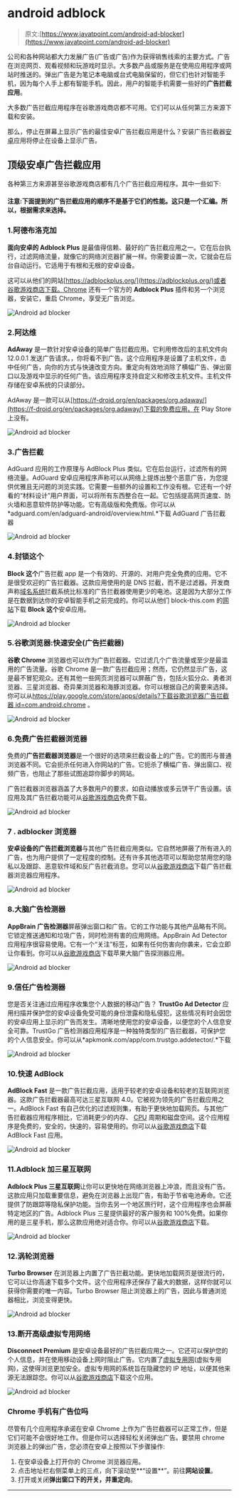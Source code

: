 # android adblock

> 原文:[https://www.javatpoint.com/android-ad-blocker](https://www.javatpoint.com/android-ad-blocker)

公司和各种网站都大力发展广告(广告或广告)作为获得销售线索的主要方式。广告在浏览网页、观看视频和玩游戏时显示。大多数产品或服务是在使用应用程序或网站时推送的。弹出广告是为笔记本电脑或台式电脑保留的，但它们也针对智能手机，因为每个人手上都有智能手机。因此，用户的智能手机需要一些好的**广告拦截应用**。

大多数广告拦截应用程序在谷歌游戏商店都不可用。它们可以从任何第三方来源下载和安装。

那么，停止在屏幕上显示广告的最佳安卓广告拦截应用是什么？安装广告拦截器[安卓](https://www.javatpoint.com/android-tutorial)应用将停止在设备上显示广告。

## 顶级安卓广告拦截应用

各种第三方来源甚至谷歌游戏商店都有几个广告拦截应用程序。其中一些如下:

#### 注意:下面提到的广告拦截应用的顺序不是基于它们的性能。这只是一个汇编。所以，根据需求来选择。

### 1.阿德布洛克加

**面向安卓的 Adblock Plus** 是最值得信赖、最好的广告拦截应用之一。它在后台执行，过滤网络流量，就像它的网络浏览器扩展一样。你需要设置一次，它就会在后台自动运行。它适用于有根和无根的安卓设备。

这可以从他们的网站[https://adblockplus.org/](https://adblockplus.org/)或者谷歌游戏商店下载。Chrome 还有一个官方的 **Adblock Plus** 插件和另一个浏览器，安装它，重启 Chrome，享受无广告浏览。

![Android ad blocker](../Images/3882b1dd0c5f82b0f9e3ad865ba43772.png)

### 2.阿达维

**AdAway** 是一款针对安卓设备的简单广告拦截应用。它利用修改后的主机文件向 12.0.0.1 发送广告请求。，你将看不到广告。这个应用程序是设置了主机文件，击中任何广告，向你的方式与快速改变方向。重定向有效地消除了横幅广告、弹出窗口以及游戏中显示的任何广告。该应用程序支持自定义和修改主机文件。主机文件存储在安卓系统的只读部分。

AdAway 是一款可以从[https://f-droid.org/en/packages/org.adaway/](https://f-droid.org/en/packages/org.adaway/)下载的免费应用，在 Play Store 上没有。

![Android ad blocker](../Images/c4beea7ad207499184643ad163b0b0bf.png)

### 3.广告拦截

AdGuard 应用的工作原理与 AdBlock Plus 类似。它在后台运行，过滤所有的网络流量。AdGuard 安卓应用程序声称可以从网络上提炼出整个恶意广告，为您提供优雅且无问题的浏览实践。它需要一些额外的设置和工作没有根。它还有一个好看的“材料设计”用户界面，可以将所有东西整合在一起。它包括提高网页速度、防火墙和恶意软件防护等功能。它有高级版和免费版。你可以从*adguard.com/en/adguard-android/overview.html.*下载 AdGuard 广告拦截器

![Android ad blocker](../Images/347ea61a25178ff77324d70662f1176d.png)

### 4.封锁这个

**Block 这个**广告拦截 app 是一个有效的、开源的、对用户完全免费的应用。它不是很受欢迎的广告拦截器。这款应用使用的是 DNS 拦截，而不是过滤器。开发商声称[域名系统](https://www.javatpoint.com/dns-full-form)拦截系统比标准的广告拦截器使用更少的电池。这是因为大部分工作是在数据到达你的安卓智能手机之前完成的。你可以从他们 block-this.com 的[网站](https://www.javatpoint.com/website)下载 **Block 这个**安卓应用。

![Android ad blocker](../Images/17cfa2e9cc3b429c2ded24652e1a9528.png)

### 5.谷歌浏览器:快速安全(广告拦截器)

**谷歌 Chrome** 浏览器也可以作为广告拦截器。它过滤几个广告流量或至少是最滥用的广告流量。谷歌 Chrome 是一款广告拦截应用；然而，它仍然显示广告，这是最不冒犯观众。还有其他一些网页浏览器可以屏蔽广告，包括火狐分众、勇者浏览器、三星浏览器、奇异果浏览器和海豚浏览器。你可以根据自己的需要来选择。你可以从[https://play.google.com/store/apps/details?下载谷歌浏览器广告拦截器 id=com.android.chrome](https://play.google.com/store/apps/details?id=com.android.chrome) 。

![Android ad blocker](../Images/f072ae6a9c65c3d6d1f63fde3d5e4ba0.png)

### 6.免费广告拦截器浏览器

免费的**广告拦截器浏览器**是一个很好的选项来拦截设备上的广告。它的图形与普通浏览器不同。它会扼杀任何进入你网站的广告。它扼杀了横幅广告、弹出窗口、视频广告，也阻止了那些试图追踪你脚步的网站。

广告拦截器浏览器涵盖了大多数用户的要求，如自动播放或多云饼干广告设置。该应用及其广告拦截功能可从[谷歌游戏商店](https://play.google.com/store/apps/details?id=com.hsv.freeadblockerbrowser)免费下载。

![Android ad blocker](../Images/919d997f7a2393792044f4bedd855b8d.png)

### 7 . adblocker 浏览器

**安卓设备的广告拦截浏览器**与其他广告拦截应用类似。它自然地屏蔽了所有进入的广告，也为用户提供了一定程度的控制。还有许多其他选项可以帮助您禁用您的隐私以及跟踪、恶意软件域和反广告拦截消息。您可以从[谷歌游戏商店](https://play.google.com/store/apps/details?id=org.adblockplus.browser)下载广告拦截器浏览器应用程序。

![Android ad blocker](../Images/a815a75ec88818aa0de87d204fbe5680.png)

### 8.大脑广告检测器

**AppBrain 广告检测器**屏蔽弹出窗口和广告。它的工作功能与其他产品略有不同。它锁定推送通知和垃圾广告，同时检测有害的应用网络。AppBrain Ad Detector 应用程序很容易使用。它有一个“关注”标签，如果有任何伤害向你袭来，它会立即让你看到。你可以从[谷歌游戏商店](https://play.google.com/store/apps/details?id=com.appspot.swisscodemonkeys.detector)下载苹果大脑广告探测器应用。

![Android ad blocker](../Images/8538c6cf34ead20c7cb5188370d3d5db.png)

### 9.信任广告检测器

您是否关注通过应用程序收集您个人数据的移动广告？ **TrustGo Ad Detector** 应用扫描并保护您的安卓设备免受可能的身份泄露和隐私侵犯，这些情况有时会因您的安卓应用上显示的广告而发生。清晰地使用您的安卓设备，以便您的个人信息安全可靠。TrustGo 广告检测器应用程序是一种独特类型的广告拦截器，可保护您的个人信息安全。你可以从*apkmonk.com/app/com.trustgo.addetector/.*下载

![Android ad blocker](../Images/4635f0d1b8175a9e23305ed1a9cf33ed.png)

### 10.快速 AdBlock

**AdBlock Fast** 是一款广告拦截应用，适用于较老的安卓设备和较老的互联网浏览器。这款广告拦截器最高可达三星互联网 4.0。它被视为领先的广告拦截应用之一。AdBlock Fast 有自己优化的过滤规则集，有助于更快地加载网页。与其他广告拦截器应用程序相比，它消耗更少的内存、 [CPU](https://www.javatpoint.com/cpu-full-form) 周期和磁盘空间。这个应用程序是免费的，安全的，快速的，容易使用的。你可以从[谷歌游戏商店](https://play.google.com/store/apps/details?id=com.rocketshipapps.adblockfast&hl=en)下载 AdBlock Fast 应用。

![Android ad blocker](../Images/7c2d419ae2fb182e2ddd6bb5488896a5.png)

### 11.Adblock 加三星互联网

**Adblock Plus 三星互联网**让你可以更快地在网络浏览器上冲浪，而且没有广告。这款应用只加载重要信息，避免在浏览器上出现广告，有助于节省电池寿命。它还提供了防跟踪等隐私保护功能。当你去另一个地区旅行时，这个应用程序也会屏蔽特定地区的广告。Adblock Plus 三星提供最好的客户服务和 100%免费。如果你用的是三星手机，那么这款应用绝对适合你。你可以从[谷歌游戏商店](https://play.google.com/store/apps/details?id=com.betafish.adblocksbrowser&hl=en)下载。

![Android ad blocker](../Images/3ccfeba2eacb450a5f1510676b9f1dc0.png)

### 12.涡轮浏览器

**Turbo Browser** 在浏览器上内置了广告拦截功能。更快地加载网页是很流行的，它可以让你高速下载多个文件。这个应用程序还保存了最大的数据，这样你就可以获得你需要的唯一内容。Turbo Browser 阻止浏览器上的广告，因此与普通浏览器相比，浏览变得更快。

![Android ad blocker](../Images/8593b250f38c00c443080d234ef2b6a2.png)

### 13.断开高级虚拟专用网络

**Disconnect Premium** 是安卓设备最好的广告拦截应用之一。它还可以保护您的个人信息，并在使用移动设备上网时阻止广告。它内置了[虚拟专用网](https://www.javatpoint.com/vpn-full-form)(虚拟专用网)，这使得浏览更加安全。虚拟专用网的系统旨在隐藏您的 IP 地址，以便其他来源无法跟踪您。你可以从[谷歌游戏商店](https://play.google.com/store/apps/details?id=me.disconnect.pro&hl=en)下载这个应用。

![Android ad blocker](../Images/4005156eb40b7fd2c83b4f373c6458e5.png)

### Chrome 手机有广告位吗

尽管有几个应用程序承诺在安卓 Chrome 上作为广告拦截器可以正常工作，但是它们可能不会很好地工作。但是你可以选择轻松关闭弹出广告。要禁用 chrome 浏览器上的弹出广告，您必须在安卓上按照以下步骤操作:

1.  在安卓设备上打开你的 Chrome 浏览器应用。
2.  点击地址栏右侧菜单上的三点，向下滚动至**“设置**”。前往**网站设置**。
3.  打开或关闭**弹出窗口下的开关，并重定向**。

* * *